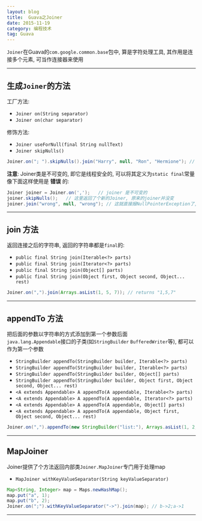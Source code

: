 ```yaml
---
layout: blog
title:  Guava之Joiner
date: 2015-11-19
category: 编程技术
tag: Guava
---
```

`Joiner`在Guava的`com.google.common.base`包中, 算是字符处理工具, 其作用是连接多个元素, 可当作连接器来使用  





*****
## 生成`Joiner`的方法
工厂方法:
* `Joiner on(String separator)`
* `Joiner on(char separator)`

修饰方法:
* `Joiner useForNull(final String nullText)`
* `Joiner skipNulls()`

```java
Joiner.on("; ").skipNulls().join("Harry", null, "Ron", "Hermione"); // Harry; Ron; Hermione
```

**注意**: Joiner类是不可变的, 即它是线程安全的, 可以将其定义为`static final`常量  
像下面这样使用是 **错误** 的:

```java
Joiner joiner = Joiner.on(',');   // joiner 是不可变的
joiner.skipNulls();   // 这里返回了个新的Joiner, 原来的joiner并没变
joiner.join("wrong", null, "wrong"); // 这就直接报NullPointerException了, 原来的joiner没有skipNull功能
```

*****

## join 方法
返回连接之后的字符串, 返回的字符串都是`final`的:
* `public final String join(Iterable<?> parts)`
* `public final String join(Iterator<?> parts)`
* `public final String join(Object[] parts)`
* `public final String join(Object first, Object second, Object... rest)`

```java
Joiner.on(",").join(Arrays.asList(1, 5, 7)); // returns "1,5,7"
```
*****

## appendTo 方法
把后面的参数以字符串的方式添加到第一个参数后面  
`java.lang.Appendable`接口的子类(如`StringBuilder` `BufferedWriter`等), 都可以作为第一个参数

* `StringBuilder appendTo(StringBuilder builder, Iterable<?> parts)`
* `StringBuilder appendTo(StringBuilder builder, Iterable<?> parts)`
* `StringBuilder appendTo(StringBuilder builder, Object[] parts)`
* `StringBuilder appendTo(StringBuilder builder, Object first, Object second, Object... rest)`
* `<A extends Appendable> A appendTo(A appendable, Iterable<?> parts)`
* `<A extends Appendable> A appendTo(A appendable, Iterator<?> parts)`
* `<A extends Appendable> A appendTo(A appendable, Object[] parts)`
* `<A extends Appendable> A appendTo(A appendable, Object first, Object second, Object... rest)`

```java
Joiner.on(",").appendTo(new StringBuilder("list:"), Arrays.asList(1, 2, 3)).toString(); // list:1,2,3
```
*****

## MapJoiner
Joiner提供了个方法返回内部类`Joiner.MapJoiner`专门用于处理map  
* `MapJoiner withKeyValueSeparator(String keyValueSeparator)`

```java
Map<String, Integer> map = Maps.newHashMap();
map.put("a", 1);
map.put("b", 2);
Joiner.on(";").withKeyValueSeparator("->").join(map); // b->2;a->1
```

*****

